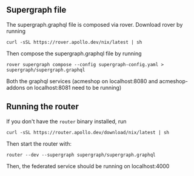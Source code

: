 ## Supergraph file

The supergraph.graphql file is composed via rover. Download rover by running

```
curl -sSL https://rover.apollo.dev/nix/latest | sh
```

Then compose the supergraph.graphql file by running

```
rover supergraph compose --config supergraph-config.yaml > supergraph/supergraph.graphql
```

Both the graphql services (acmeshop on localhost:8080 and acmeshop-addons on localhost:8081 need to be running)

## Running the router

If you don't have the `router` binary installed, run
```
curl -sSL https://router.apollo.dev/download/nix/latest | sh
```

Then start the router with:

```
router --dev --supergraph supergraph/supergraph.graphql
```

Then, the federated service should be running on localhost:4000

